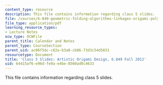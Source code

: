```yaml
---
content_type: resource
description: This file contains information regarding class 5 slides.
file: /courses/6-849-geometric-folding-algorithms-linkages-origami-polyhedra-fall-2012/64415af6e96dfe9ae4be8560ad0c4633_MIT6_849F12_slidesC05.pdf
file_type: application/pdf
learning_resource_types:
- Lecture Notes
ocw_type: OCWFile
parent_title: Calendar and Notes
parent_type: CourseSection
parent_uid: ac06f5dc-c82a-b3a0-cb86-73d3c54d5831
resourcetype: Document
title: 'Class 5 Slides: Artistic Origami Design, 6.849 Fall 2012'
uid: 64415af6-e96d-fe9a-e4be-8560ad0c4633
---
```

This file contains information regarding class 5 slides.

